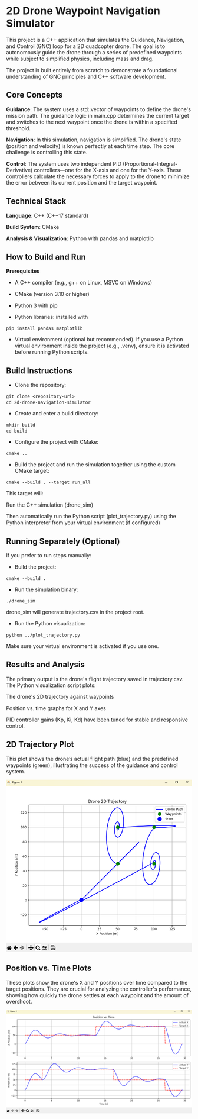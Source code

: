 # 2D Drone Waypoint Navigation Simulator
This project is a C++ application that simulates the Guidance, Navigation, and Control (GNC) loop for a 2D quadcopter drone. The goal is to autonomously guide the drone through a series of predefined waypoints while subject to simplified physics, including mass and drag.

The project is built entirely from scratch to demonstrate a foundational understanding of GNC principles and C++ software development.

## Core Concepts
**Guidance**: The system uses a std::vector of waypoints to define the drone's mission path. The guidance logic in main.cpp determines the current target and switches to the next waypoint once the drone is within a specified threshold.

**Navigation**: In this simulation, navigation is simplified. The drone's state (position and velocity) is known perfectly at each time step. The core challenge is controlling this state.

**Control**: The system uses two independent PID (Proportional-Integral-Derivative) controllers—one for the X-axis and one for the Y-axis. These controllers calculate the necessary forces to apply to the drone to minimize the error between its current position and the target waypoint.

## Technical Stack
**Language**: C++ (C++17 standard)

**Build System**: CMake

**Analysis & Visualization**: Python with pandas and matplotlib

## How to Build and Run
**Prerequisites**

- A C++ compiler (e.g., g++ on Linux, MSVC on Windows)

- CMake (version 3.10 or higher)

- Python 3 with pip

- Python libraries: installed with
~~~
pip install pandas matplotlib
~~~

- Virtual environment (optional but recommended). If you use a Python virtual environment inside the project (e.g., .venv), ensure it is activated before running Python scripts.

## Build Instructions
- Clone the repository:
~~~
git clone <repository-url>
cd 2d-drone-navigation-simulator
~~~
- Create and enter a build directory:
~~~
mkdir build
cd build
~~~
- Configure the project with CMake:
~~~
cmake ..
~~~
- Build the project and run the simulation together using the custom CMake target:
~~~
cmake --build . --target run_all
~~~
This target will:

Run the C++ simulation (drone_sim)

Then automatically run the Python script (plot_trajectory.py) using the Python interpreter from your virtual environment (if configured)

## Running Separately (Optional)
If you prefer to run steps manually:

- Build the project:
~~~
cmake --build .
~~~

- Run the simulation binary:
~~~
./drone_sim
~~~

drone_sim will generate trajectory.csv in the project root.

- Run the Python visualization:
~~~
python ../plot_trajectory.py
~~~

Make sure your virtual environment is activated if you use one.

## Results and Analysis
The primary output is the drone's flight trajectory saved in trajectory.csv. The Python visualization script plots:

The drone's 2D trajectory against waypoints

Position vs. time graphs for X and Y axes

PID controller gains (Kp, Ki, Kd) have been tuned for stable and responsive control.

## 2D Trajectory Plot
This plot shows the drone’s actual flight path (blue) and the predefined waypoints (green), illustrating the success of the guidance and control system.

![alt text](<Screenshot 2025-07-14 224314.png>)

## Position vs. Time Plots
These plots show the drone's X and Y positions over time compared to the target positions. They are crucial for analyzing the controller's performance, showing how quickly the drone settles at each waypoint and the amount of overshoot.

![alt text](image.png)
